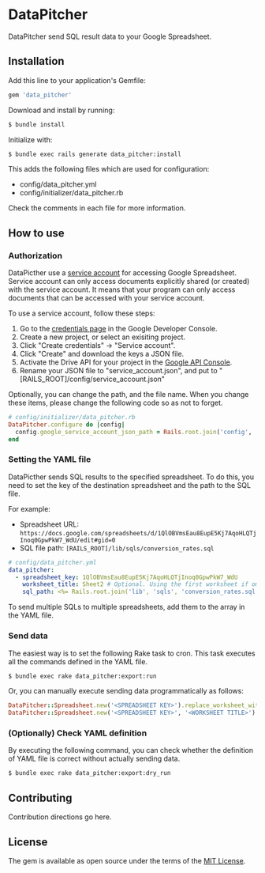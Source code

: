 # DataPitcher

DataPitcher send SQL result data to your Google Spreadsheet.

## Installation

Add this line to your application's Gemfile:

```ruby
gem 'data_pitcher'
```

Download and install by running:

```bash
$ bundle install
```

Initialize with:

```bash
$ bundle exec rails generate data_pitcher:install
```

This adds the following files which are used for configuration:

* config/data_pitcher.yml
* config/initializer/data_pitcher.rb

Check the comments in each file for more information.

## How to use

### Authorization

DataPicther use a [service account](https://developers.google.com/identity/protocols/OAuth2ServiceAccount) for accessing Google Spreadsheet. Service account can only access documents explicitly shared (or created) with the service account. It means that your program can only access documents that can be accessed with your service account.

To use a service account, follow these steps:

1. Go to the [credentials page](https://console.developers.google.com/apis/credentials) in the Google Developer Console.
2. Create a new project, or select an exisiting project.
3. Click "Create credentials" -> "Service account".
4. Click "Create" and download the keys a JSON file.
5. Activate the Drive API for your project in the [Google API Console](https://console.developers.google.com/apis/library).
6. Rename your JSON file to "service_account.json", and put to "[RAILS_ROOT]/config/service_account.json"

Optionally, you can change the path, and the file name. When you change these items, please change the following code so as not to forget.

```ruby
# config/initializer/data_pitcher.rb
DataPitcher.configure do |config|
  config.google_service_account_json_path = Rails.root.join('config', 'service_account.json')
end
```

### Setting the YAML file

DataPicther sends SQL results to the specified spreadsheet. To do this, you need to set the key of the destination spreadsheet and the path to the SQL file.

For example:

* Spreadsheet URL: `https://docs.google.com/spreadsheets/d/1QlOBVmsEau8EupE5Kj7AqoHLQTjInoq0GpwPkW7_WdU/edit#gid=0`
* SQL file path: `[RAILS_ROOT]/lib/sqls/conversion_rates.sql`

```yaml
# config/data_pitcher.yml
data_pitcher:
  - spreadsheet_key: 1QlOBVmsEau8EupE5Kj7AqoHLQTjInoq0GpwPkW7_WdU
    worksheet_title: Sheet2 # Optional. Using the first worksheet if omitted
    sql_path: <%= Rails.root.join('lib', 'sqls', 'conversion_rates.sql') %>
```

To send multiple SQLs to multiple spreadsheets, add them to the array in the YAML file.

### Send data

The easiest way is to set the following Rake task to cron. This task executes all the commands defined in the YAML file.

```bash
$ bundle exec rake data_pitcher:export:run
```

Or, you can manually execute sending data programmatically as follows:

```ruby
DataPitcher::Spreadsheet.new('<SPREADSHEET KEY>').replace_worksheet_with_query('<SQL QUERY STRING>') # When using the first worksheet
DataPitcher::Spreadsheet.new('<SPREADSHEET KEY>', '<WORKSHEET TITLE>').replace_worksheet_with_query('<SQL QUERY STRING>')
```

### (Optionally) Check YAML definition

By executing the following command, you can check whether the definition of YAML file is correct without actually sending data.

```bash
$ bundle exec rake data_pitcher:export:dry_run
```

## Contributing
Contribution directions go here.

## License
The gem is available as open source under the terms of the [MIT License](http://opensource.org/licenses/MIT).
